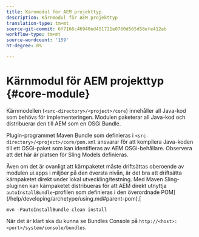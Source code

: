 ```yaml
---
title: Kärnmodul för AEM projekttyp
description: Kärnmodul för AEM projekttyp
translation-type: tm+mt
source-git-commit: 6f7166c46940ed451721e0760d565d58efe412ab
workflow-type: tm+mt
source-wordcount: '159'
ht-degree: 0%

---
```



# Kärnmodul för AEM projekttyp {#core-module}

Kärnmodellen (`<src-directory>/<project>/core`) innehåller all Java-kod som behövs för implementeringen. Modulen paketerar all Java-kod och distribuerar den till AEM som en OSGi Bundle.

Plugin-programmet Maven Bundle som definieras i `<src-directory>/<project>/core/pom.xml` ansvarar för att kompilera Java-koden till ett OSGi-paket som kan identifieras av AEM OSGi-behållare. Observera att det här är platsen för Sling Models definieras.

Även om det är ovanligt att kärnpaketet måste driftsättas oberoende av modulen ui.apps i miljöer på den översta nivån, är det bra att driftsätta kärnpaketet direkt under lokal utveckling/testning. Med Maven Sling-pluginen kan kärnpaketet distribueras för att AEM direkt utnyttja `autoInstallBundle`-profilen som definieras i den överordnade POM](/help/developing/archetype/using.md#parent-pom).[

```
mvn -PautoInstallBundle clean install
```

När det är klart ska du kunna se Bundles Console på `http://<host>:<port>/system/console/bundles`.
